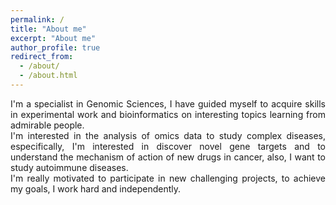 ```yaml
---
permalink: /
title: "About me"
excerpt: "About me"
author_profile: true
redirect_from: 
  - /about/
  - /about.html
---
```

<div style="text-align: justify">

I'm a specialist in Genomic Sciences, I have guided myself to acquire skills in experimental work and bioinformatics on interesting topics learning from admirable people. 
</br>
I'm interested in the analysis of omics data to study complex diseases, especifically, I'm interested in discover novel gene targets and to understand the mechanism of action of new drugs in cancer, also, I want to study autoimmune diseases.
</br>
I'm really motivated to participate in new challenging projects, to achieve my goals, I work hard and independently.
</div>
